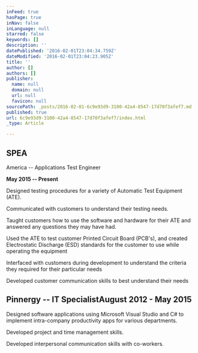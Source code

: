 ```yaml
---
inFeed: true
hasPage: true
inNav: false
inLanguage: null
starred: false
keywords: []
description: ''
datePublished: '2016-02-01T23:04:34.759Z'
dateModified: '2016-02-01T23:04:23.905Z'
title: ''
author: []
authors: []
publisher:
  name: null
  domain: null
  url: null
  favicon: null
sourcePath: _posts/2016-02-01-6c9e93d9-3100-42a4-8547-17d70f3afef7.md
published: true
url: 6c9e93d9-3100-42a4-8547-17d70f3afef7/index.html
_type: Article

---
```

## SPEA
America -- Applications Test Engineer

**May 2015 -- Present**

Designed
testing procedures for a variety of Automatic Test Equipment (ATE).

Communicated
with customers to understand their testing needs.

Taught
customers how to use the software and hardware for their ATE and answered any
questions they may have had.

Used
the ATE to test customer Printed Circuit Board (PCB's), and created Electrostatic
Discharge (ESD) standards for the customer to use while operating the equipment

Interfaced
with customers during development to understand the criteria they required for
their particular needs

Developed
customer communication skills to best understand their needs

## Pinnergy -- IT SpecialistAugust 2012 - May 2015

Designed software applications using Microsoft Visual Studio
and C\# to implement intra-company productivity apps for various departments.

Developed project and time management skills.

Developed
interpersonal communication skills with co-workers.